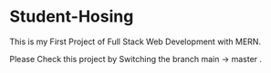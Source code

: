 # Student-Hosing
This is my First Project of Full Stack Web Development with MERN.

Please Check this project by Switching the branch main -> master . 
